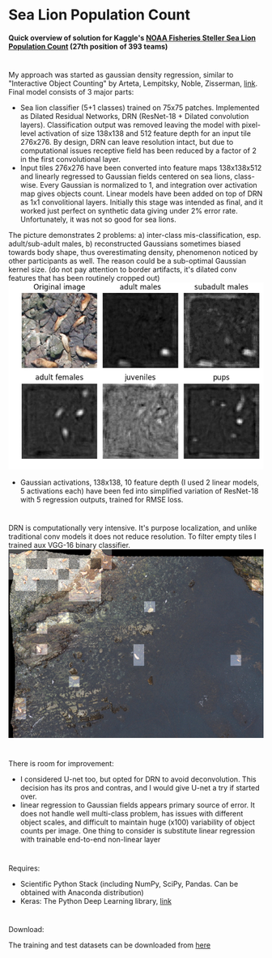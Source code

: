 # Sea Lion Population Count

#### Quick overview of solution for Kaggle's [NOAA Fisheries Steller Sea Lion Population Count](https://www.kaggle.com/c/noaa-fisheries-steller-sea-lion-population-count/) (27th position of 393 teams)

#
My approach was started as gaussian density regression, similar to "Interactive Object Counting" by Arteta, Lempitsky, Noble, Zisserman, [link](https://www.robots.ox.ac.uk/~vgg/publications/2014/Arteta14/arteta14.pdf). Final model consists of 3 major parts:

- Sea lion classifier (5+1 classes) trained on 75x75 patches. Implemented as Dilated Residual Networks, DRN (ResNet-18 + Dilated convolution layers). Classification output was removed leaving the model with pixel-level activation of size 138x138 and 512 feature depth for an input tile 276x276. By design, DRN can leave resolution intact, but due to computational issues receptive field has been reduced by a factor of 2 in the first convolutional layer.
- Input tiles 276x276 have been converted into feature maps 138x138x512 and linearly regressed to Gaussian fields centered on sea lions, class-wise. Every Gaussian is normalized to 1, and integration over activation map gives objects count. Linear models have been added on top of DRN as 1x1 convolitional layers. Initially this stage was intended as final, and it worked just perfect on synthetic data giving under 2% error rate. Unfortunately, it was not so good for sea lions. 

The picture demonstrates 2 problems: a) inter-class mis-classification, esp. adult/sub-adult males, b) reconstructed Gaussians sometimes biased towards body shape, thus overestimating density, phenomenon noticed by other participants as well. The reason could be a sub-optimal Gaussian kernel size. (do not pay attention to border artifacts, it's dilated conv features that has been routinely cropped out)
![alt tag](Pictures/gaussians_1.png)
- Gaussian activations, 138x138, 10 feature depth (I used 2 linear models, 5 activations each) have been fed into simplified variation of ResNet-18 with 5 regression outputs, trained for RMSE loss.  
#
DRN is computationally very intensive. It's purpose localization, and unlike traditional conv models it does not reduce resolution. To filter empty tiles I trained aux VGG-16 binary classifier.
![alt tag](Pictures/tiles.png)
#
There is room for improvement:  
- I considered U-net too, but opted for DRN to avoid deconvolution. This decision has its pros and contras, and I would give U-net a try if started over.
- linear regression to Gaussian fields appears primary source of error. It does not handle well multi-class problem, has issues with different object scales, and difficult to maintain huge (x100) variability of object counts per image. One thing to consider is substitute linear regression with trainable end-to-end non-linear layer

#
Requires:
- Scientific Python Stack (including NumPy, SciPy, Pandas. Can be obtained with Anaconda distribution)
- Keras: The Python Deep Learning library, [link](https://keras.io)

#
Download:

The training and test datasets can be downloaded from [here](https://www.kaggle.com/c/noaa-fisheries-steller-sea-lion-population-count/data)
